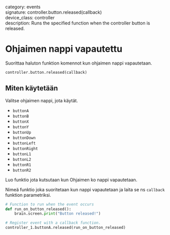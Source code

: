 category: events  
signature: controller.button.released(callback)  
device_class: controller  
description: Runs the specified function when the controller button is released.  

# Ohjaimen nappi vapautettu

Suorittaa haluton funktion komennot kun ohjaimen nappi vapautetaan.

```python
controller.button.released(callback)
```

## Miten käytetään

Valitse ohjaimen nappi, jota käytät.

* `buttonA`
* `buttonB`
* `buttonX`
* `buttonY`
* `buttonUp`
* `buttonDown`
* `buttonLeft`
* `buttonRight`
* `buttonL1`
* `buttonL2`
* `buttonR1`
* `buttonR2`

Luo funktio jota kutsutaan kun Ohjaimen ko nappi vapautetaan. 

Nimeä funktio joka suoritetaan kun nappi vapautetaan ja laita se  ns `callback` funktion parametriksi.

```python
# Function to run when the event occurs
def run_on_button_released():
    brain.screen.print("Button released!")

# Register event with a callback function.
controller_1.buttonA.released(run_on_button_released)
```

<advanced>
</advanced>